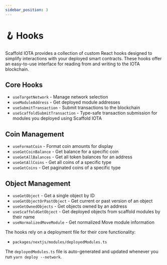 ```yaml
---
sidebar_position: 3
---
```


# 🪝 Hooks

Scaffold IOTA provides a collection of custom React hooks designed to simplify interactions with your deployed smart contracts. These hooks offer an easy-to-use interface for reading from and writing to the IOTA blockchain.

## Core Hooks
- `useTargetNetwork` - Manage network selection
- `useModuleAddress` - Get deployed module addresses
- `useSubmitTransaction` - Submit transactions to the blockchain
- `useScaffoldSubmitTransaction` - Type-safe transaction submission for modules you deployed using Scaffold IOTA

## Coin Management
- `useFormatCoin` - Format coin amounts for display
- `useGetCoinBalance` - Get balance for a specific coin
- `useGetAllBalances` - Get all token balances for an address
- `useGetAllCoins` - Get all coins of a specific type
- `useGetCoins` - Get paginated coins of a specific type

## Object Management
- `useGetObject` - Get a single object by ID
- `useGetObjectOrPastObject` - Get current or past version of an object
- `useGetOwnedObjects` - Get objects owned by an address
- `useScaffoldGetObject` - Get deployed objects from scaffold modules by their name
- `useNormalizedMoveModule` - Get normalized Move module information

The hooks rely on a deployment file for their core functionality:
* `packages/nextjs/modules/deployedModules.ts`

The `deployedModules.ts` file is auto-generated and updated whenever you run `yarn deploy --network`.
